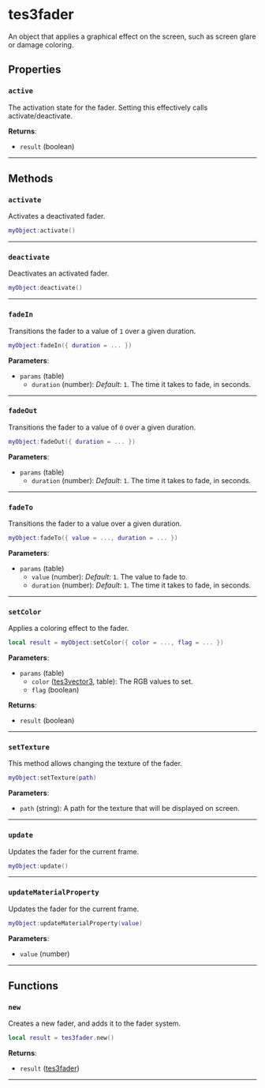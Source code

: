 <!---
	This file is autogenerated. Do not edit this file manually. Your changes will be ignored.
	More information: https://github.com/MWSE/MWSE/tree/master/docs
-->

# tes3fader

An object that applies a graphical effect on the screen, such as screen glare or damage coloring.

## Properties

### `active`

The activation state for the fader. Setting this effectively calls activate/deactivate.

**Returns**:

* `result` (boolean)

***

## Methods

### `activate`

Activates a deactivated fader.

```lua
myObject:activate()
```

***

### `deactivate`

Deactivates an activated fader.

```lua
myObject:deactivate()
```

***

### `fadeIn`

Transitions the fader to a value of `1` over a given duration.

```lua
myObject:fadeIn({ duration = ... })
```

**Parameters**:

* `params` (table)
	* `duration` (number): *Default*: `1`. The time it takes to fade, in seconds.

***

### `fadeOut`

Transitions the fader to a value of `0` over a given duration.

```lua
myObject:fadeOut({ duration = ... })
```

**Parameters**:

* `params` (table)
	* `duration` (number): *Default*: `1`. The time it takes to fade, in seconds.

***

### `fadeTo`

Transitions the fader to a value over a given duration.

```lua
myObject:fadeTo({ value = ..., duration = ... })
```

**Parameters**:

* `params` (table)
	* `value` (number): *Default*: `1`. The value to fade to.
	* `duration` (number): *Default*: `1`. The time it takes to fade, in seconds.

***

### `setColor`

Applies a coloring effect to the fader.

```lua
local result = myObject:setColor({ color = ..., flag = ... })
```

**Parameters**:

* `params` (table)
	* `color` ([tes3vector3](../../types/tes3vector3), table): The RGB values to set.
	* `flag` (boolean)

**Returns**:

* `result` (boolean)

***

### `setTexture`

This method allows changing the texture of the fader.

```lua
myObject:setTexture(path)
```

**Parameters**:

* `path` (string): A path for the texture that will be displayed on screen.

***

### `update`

Updates the fader for the current frame.

```lua
myObject:update()
```

***

### `updateMaterialProperty`

Updates the fader for the current frame.

```lua
myObject:updateMaterialProperty(value)
```

**Parameters**:

* `value` (number)

***

## Functions

### `new`

Creates a new fader, and adds it to the fader system.

```lua
local result = tes3fader.new()
```

**Returns**:

* `result` ([tes3fader](../../types/tes3fader))

***

